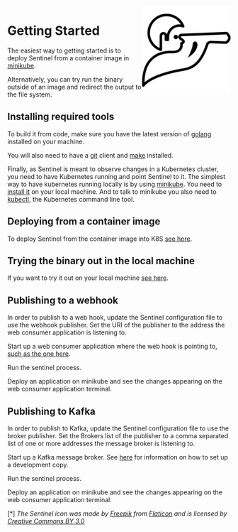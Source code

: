<img src="./../pics/sentinel_small.png" align="right" height="200" width="200"/>

# Getting Started

The easiest way to getting started is to deploy Sentinel from a container image in [minikube](https://github.com/kubernetes/minikube).

Alternatively, you can try run the binary outside of an image and redirect the output to the file system.

## Installing required tools

To build it from code, make sure you have the latest version of [golang](https://golang.org/dl/) installed on your machine.

You will also need to have a [git](https://www.atlassian.com/git/tutorials/install-git) client and [make](https://www.gnu.org/software/make/) installed.

Finally, as Sentinel is meant to observe changes in a Kubernetes cluster, you need to have Kubernetes running and point Sentinel to it. The simplest way to have kubernetes running locally is by using [minikube](https://github.com/kubernetes/minikube). You need to [install it](https://kubernetes.io/docs/tasks/tools/install-minikube/) on your local machine. And to talk to minikube you also need to [kubectl](https://kubernetes.io/docs/tasks/tools/install-kubectl/), the Kubernetes command line tool.

## Deploying from a container image

To deploy Sentinel from the container image into K8S [see here](./k8s_deploy.md).

## Trying the binary out in the local machine

If you want to try it out on your local machine [see here](./binary_deploy.md).

## Publishing to a webhook

In order to publish to a web hook, update the Sentinel configuration file to use the webhook publisher. Set the URI of the publisher to the address the web consumer application is listening to.

Start up a web consumer application where the web hook is pointing to, [such as the one here](../scripts/webhook/readme.md).

Run the sentinel process.

Deploy an application on minikube and see the changes appearing on the web consumer application terminal.

## Publishing to Kafka

In order to publish to Kafka, update the Sentinel configuration file to use the broker publisher. Set the Brokers list of the publisher to a comma separated list of one or more addresses the message broker is listening to.

Start up a Kafka message broker. See [here](../scripts/kafka/readme.md) for information on how to set up a development copy.

Run the sentinel process.

Deploy an application on minikube and see the changes appearing on the web consumer application terminal.

[*] _The Sentinel icon was made by [Freepik](https://www.freepik.com) from [Flaticon](https://www.flaticon.com) and is licensed by [Creative Commons BY 3.0](http://creativecommons.org/licenses/by/3.0)_